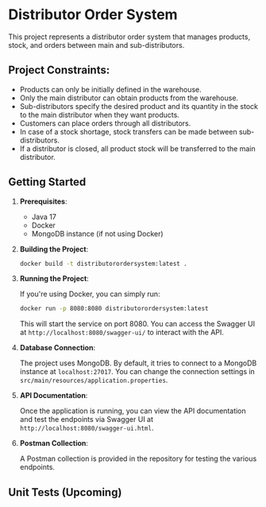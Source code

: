 
# Distributor Order System

This project represents a distributor order system that manages products, stock, and orders between main and sub-distributors.

## Project Constraints:

- Products can only be initially defined in the warehouse.
- Only the main distributor can obtain products from the warehouse.
- Sub-distributors specify the desired product and its quantity in the stock to the main distributor when they want products.
- Customers can place orders through all distributors.
- In case of a stock shortage, stock transfers can be made between sub-distributors.
- If a distributor is closed, all product stock will be transferred to the main distributor.

## Getting Started

1. **Prerequisites**: 

   - Java 17
   - Docker
   - MongoDB instance (if not using Docker)

2. **Building the Project**:

   ```bash
   docker build -t distributorordersystem:latest .
   ```

3. **Running the Project**:

   If you're using Docker, you can simply run:

   ```bash
   docker run -p 8080:8080 distributorordersystem:latest
   ```

   This will start the service on port 8080. You can access the Swagger UI at `http://localhost:8080/swagger-ui/` to interact with the API.

4. **Database Connection**:

   The project uses MongoDB. By default, it tries to connect to a MongoDB instance at `localhost:27017`. You can change the connection settings in `src/main/resources/application.properties`.

5. **API Documentation**:

   Once the application is running, you can view the API documentation and test the endpoints via Swagger UI at `http://localhost:8080/swagger-ui.html`.

6. **Postman Collection**:

   A Postman collection is provided in the repository for testing the various endpoints.

## Unit Tests (Upcoming)